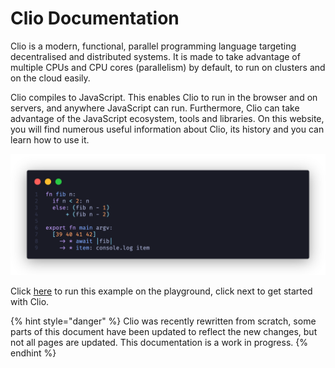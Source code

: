 # Clio Documentation

Clio is a modern, functional, parallel programming language targeting decentralised and distributed systems. It is made to take advantage of multiple CPUs and CPU cores \(parallelism\) by default, to run on clusters and on the cloud easily.

Clio compiles to JavaScript. This enables Clio to run in the browser and on servers, and anywhere JavaScript can run. Furthermore, Clio can take advantage of the JavaScript ecosystem, tools and libraries. On this website, you will find numerous useful information about Clio, its history and you can learn how to use it.

![Clio Parallel Fib Example](.gitbook/assets/parallel-fib%20%282%29%20%281%29%20%281%29.png)

Click [here](https://clio-playground.pouyae.vercel.app/?code=fn%20fib%20n%3A%0A%20%20if%20n%20%3C%202%3A%20n%0A%20%20else%3A%20%28fib%20n%20-%201%29%0A%20%20%20%20%20%20%2B%20%28fib%20n%20-%202%29%0A%0Aexport%20fn%20main%20argv%3A%0A%20%20%5B39%2040%2041%2042%5D%0A%20%20%20%20-%3E%20*%20await%20%7Cfib%7C%0A%20%20%20%20-%3E%20*%20item%3A%20console.log%20item) to run this example on the playground, click next to get started with Clio.

{% hint style="danger" %}
Clio was recently rewritten from scratch, some parts of this document have been updated to reflect the new changes, but not all pages are updated. This documentation is a work in progress.
{% endhint %}

